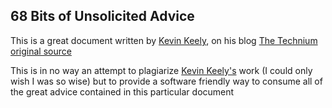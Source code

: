 ## 68 Bits of Unsolicited Advice 
This is a great document written by [Kevin Keely](https://kk.org/kk/), on his blog [The Technium](https://kk.org/thetechnium)
[original source](https://kk.org/thetechnium/68-bits-of-unsolicited-advice)

This is in no way an attempt to plagiarize [Kevin Keely's](https://kk.org/kk/) work (I could only wish I was so wise) but to provide a software friendly way to consume all of the great advice contained in this particular document
